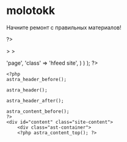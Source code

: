 # molotokk
Начните ремонт с правильных материалов!

?><!DOCTYPE html>
<?php astra_html_before(); ?>
<html <?php language_attributes(); ?>>
<head>
<?php astra_head_top(); ?>
<meta charset="<?php bloginfo( 'charset' ); ?>">
<meta name="viewport" content="width=device-width, initial-scale=1">
<?php
if ( apply_filters( 'astra_header_profile_gmpg_link', true ) ) {
	?>
	<link rel="profile" href="https://gmpg.org/xfn/11"> 
	<?php
}
?>
<?php wp_head(); ?>
<?php astra_head_bottom(); ?>
</head>

<body <?php astra_schema_body(); ?> <?php body_class(); ?>>
<?php astra_body_top(); ?>
<?php wp_body_open(); ?>

<a
	class="skip-link screen-reader-text"
	href="#content"
	title="<?php echo esc_attr( astra_default_strings( 'string-header-skip-link', false ) ); ?>">
		<?php echo esc_html( astra_default_strings( 'string-header-skip-link', false ) ); ?>
</a>

<div
<?php
	echo wp_kses_post(
		astra_attr(
			'site',
			array(
				'id'    => 'page',
				'class' => 'hfeed site',
			)
		)
	);
	?>

	<?php
	astra_header_before();

	astra_header();

	astra_header_after();

	astra_content_before();
	?>
	<div id="content" class="site-content">
		<div class="ast-container">
		<?php astra_content_top(); ?>
